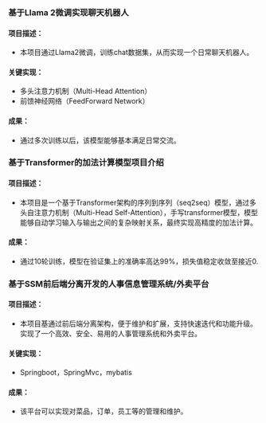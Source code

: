 ### 基于Llama 2微调实现聊天机器人
#### 项目描述：
- 本项目通过Llama2微调，训练chat数据集，从而实现一个日常聊天机器人。
#### 关键实现：

- 多头注意力机制（Multi-Head Attention）
- 前馈神经网络（FeedForward Network）

#### 成果： 
- 通过多次训练以后，该模型能够基本满足日常交流。


### 基于Transformer的加法计算模型项目介绍

#### 项目描述：
- 本项目是一个基于Transformer架构的序列到序列（seq2seq）模型，通过多头自注意力机制（Multi-Head Self-Attention），手写transformer模型，模型能够自动学习输入与输出之间的复杂映射关系，最终实现高精度的加法计算。
#### 成果：
- 通过10轮训练，模型在验证集上的准确率高达99%，损失值稳定收敛至接近0.

### 基于SSM前后端分离开发的人事信息管理系统/外卖平台

#### 项目描述：
- 本项目基通过前后端分离架构，便于维护和扩展，支持快速迭代和功能升级。实现了一个高效、安全、易用的人事管理系统和外卖平台。
#### 关键实现：
- Springboot，SpringMvc，mybatis
#### 成果：
- 该平台可以实现对菜品，订单，员工等的管理和维护。